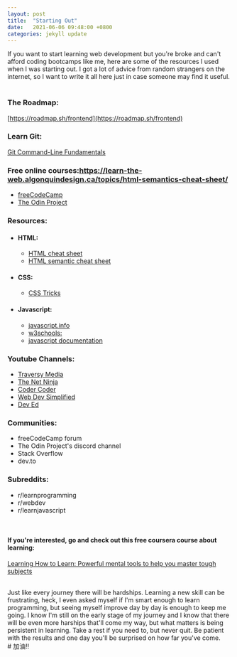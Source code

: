 ```yaml
---
layout: post
title:  "Starting Out"
date:   2021-06-06 09:48:00 +0800
categories: jekyll update
---
```


If you want to start learning web development but you're broke and can't afford coding bootcamps like me, here are some of the resources I used when I was starting out. I got a lot of advice from random strangers on the internet, so I want to write it all here just in case someone may find it useful.
<br/>
<br/>

### The Roadmap: 
[https://roadmap.sh/frontend](https://roadmap.sh/frontend)

### Learn Git:
[Git Command-Line Fundamentals](https://www.youtube.com/watch?v=HVsySz-h9r4)

### Free online courses:https://learn-the-web.algonquindesign.ca/topics/html-semantics-cheat-sheet/
- [freeCodeCamp](https://www.freecodecamp.org/learn)
- [The Odin Project](https://www.theodinproject.com/)

### Resources:

- #### HTML:
  - [HTML cheat sheet](https://developer.mozilla.org/en-US/docs/Learn/HTML/Cheatsheet)
  - [HTML semantic cheat sheet](https://learn-the-web.algonquindesign.ca/topics/html-semantics-cheat-sheet/)
- #### CSS:
  - [CSS Tricks](https://css-tricks.com/)
- #### Javascript:
  - [javascript.info](https://www.google.com/search?channel=fs&client=ubuntu&q=javascript+info)
  - [w3schools:](https://www.w3schools.com/)
  - [javascript documentation](https://developer.mozilla.org/en-US/docs/Web/JavaScript)

### Youtube Channels: 
- [Traversy Media](https://www.youtube.com/channel/UC29ju8bIPH5as8OGnQzwJyA)
- [The Net Ninja](https://www.youtube.com/channel/UCW5YeuERMmlnqo4oq8vwUpg)
- [Coder Coder](https://www.youtube.com/channel/UCzNf0liwUzMN6_pixbQlMhQ)
- [Web Dev Simplified](https://www.youtube.com/channel/UCFbNIlppjAuEX4znoulh0Cw)
- [Dev Ed](https://www.youtube.com/channel/UClb90NQQcskPUGDIXsQEz5Q)

### Communities:
- freeCodeCamp forum
- The Odin Project's discord channel
- Stack Overflow
- dev.to

### Subreddits:
- r/learnprogramming
- r/webdev
- r/learnjavascript

<br/>

#### If you're interested, go and check out this free coursera course about learning:
[Learning How to Learn: Powerful mental tools to help you master tough subjects](https://www.coursera.org/learn/learning-how-to-learn)

<br/>
Just like every journey there will be hardships. Learning a new skill can be frustrating, heck, I even asked myself if I'm smart enough to learn programming, but seeing myself improve day by day is enough to keep me going. I know I'm still on the early stage of my journey and I know that there will be even more harships that'll come my way, but what matters is being persistent in learning. Take a rest if you need to, but never quit. Be patient with the results and one day you'll be surprised on how far you've come.

<br/>
# 加油‼
